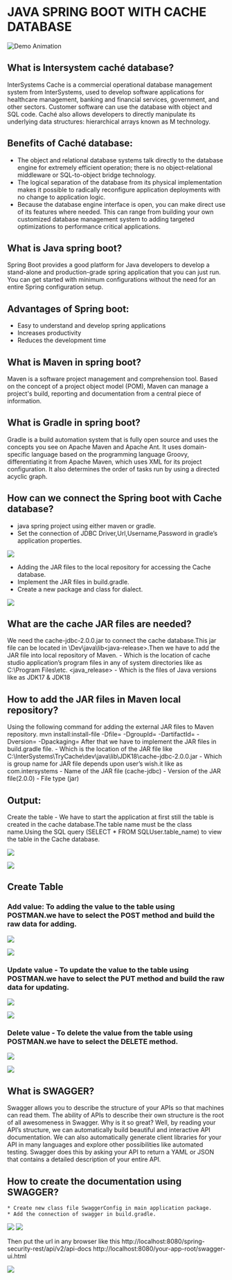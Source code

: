 # JAVA SPRING BOOT WITH CACHE DATABASE

![Demo Animation](../assets/1.jpg?raw=true)

## What is Intersystem caché database?
  InterSystems Cache is a commercial operational database management system from InterSystems, used to develop software applications for healthcare management, banking and financial services, government, and other sectors. Customer software can use the database with object and SQL code. Caché also allows developers to directly manipulate its underlying data structures: hierarchical arrays known as M technology.
  
## Benefits of Caché database:

  * The object and relational database systems talk directly to the database engine for extremely efficient operation; there is no object-relational middleware or SQL-to-object bridge technology.
  * The logical separation of the database from its physical implementation makes it possible to radically reconfigure application deployments with no change to application logic.
  * Because the database engine interface is open, you can make direct use of its features where needed. This can range from building your own customized database management system to adding targeted optimizations to performance critical applications.

## What is Java spring boot?
  Spring Boot provides a good platform for Java developers to develop a stand-alone and production-grade spring application that you can just run. You can get started with minimum configurations without the need for an entire Spring configuration setup.

## Advantages of Spring boot:
  * Easy to understand and develop spring applications
  * Increases productivity
  * Reduces the development time
  
## What is Maven in spring boot? 
  Maven is a software project management and comprehension tool. Based on the concept of a project object model (POM), Maven can manage a project's build, reporting and documentation from a central piece of information.

## What is Gradle in spring boot?
  Gradle is a build automation system that is fully open source and uses the concepts you see on Apache Maven and Apache Ant. It uses domain-specific language based on the programming language Groovy, differentiating it from Apache Maven, which uses XML for its project configuration. It also determines the order of tasks run by using a directed acyclic graph.

## How can we connect the Spring boot with Cache database?
   *  java spring project using either maven or gradle.
   *  Set the connection of JDBC Driver,Url,Username,Password in gradle’s application properties.
  
![](https://raw.githubusercontent.com/10DECODERS/Cache-Springboot-EMR-Document/master/1.jpg)

  * Adding the JAR files to the local repository for accessing the Cache database.
  * Implement the JAR files in build.gradle.
  * Create a new package and class for dialect.
  
  ![](https://raw.githubusercontent.com/10DECODERS/Cache-Springboot-EMR-Document/master/2.jpg)
  
 ## What are the cache JAR files are needed?
  We need the cache-jdbc-2.0.0.jar to connect the cache database.This jar file can be located in <install-dir>\Dev\java\lib\<java-release>.Then we have to add the JAR file into local repository of  Maven.
	<install-dir> -  Which is the location of cache studio application’s program files in any of system directories like as C:\Program Files\etc.
	<java_release> - Which is the files of Java versions like as JDK17 & JDK18

## How to add the JAR files in Maven local repository?
  Using the following command for adding the external JAR files to Maven repository.
 mvn install:install-file -Dfile=<path-to-file> -DgroupId=<group-id> -DartifactId=<artifact-id> -Dversion=<version> -Dpackaging=<packaging>
	After that we have to implement the JAR files in build.gradle file.
	<path-to-file> - Which is the location of the JAR file like C:\InterSystems\TryCache\dev\java\lib\JDK18\cache-jdbc-2.0.0.jar 
	<group-id> - Which is group name for JAR file depends upon user’s wish.it like as com.intersystems
	<artifact-id> - Name of the JAR file (cache-jdbc)
	<version> - Version of the JAR file(2.0.0)
	<packaging>  - File type (jar)
   
## Output:
  Create the table - We have to start the application at first still the table is created in the cache database.The table name must be the class name.Using the SQL query (SELECT * FROM SQLUser.table_name) to view the table in the Cache database.

 ![](https://raw.githubusercontent.com/10DECODERS/Cache-Springboot-EMR-Document/master/3.jpg)
 
 ![](https://raw.githubusercontent.com/10DECODERS/Cache-Springboot-EMR-Document/master/4.jpg)
 
## Create Table
 
### Add value: To adding the value to the table using POSTMAN.we have to select the POST method and build the raw data for adding.
 
  ![](https://raw.githubusercontent.com/10DECODERS/Cache-Springboot-EMR-Document/master/5.jpg)
  
  ![](https://raw.githubusercontent.com/10DECODERS/Cache-Springboot-EMR-Document/master/6.jpg)
  
### Update value - To update the value to the table using POSTMAN.we have to select the PUT method and build the raw data for updating.
 
  ![](https://raw.githubusercontent.com/10DECODERS/Cache-Springboot-EMR-Document/master/7.jpg)
  
  ![](https://raw.githubusercontent.com/10DECODERS/Cache-Springboot-EMR-Document/master/8.jpg)

### Delete value - To delete the value from the table using POSTMAN.we have to select the DELETE method.
  
  ![](https://raw.githubusercontent.com/10DECODERS/Cache-Springboot-EMR-Document/master/9.jpg)
  
  ![](https://raw.githubusercontent.com/10DECODERS/Cache-Springboot-EMR-Document/master/10.jpg)
  
## What is SWAGGER?
   Swagger allows you to describe the structure of your APIs so that machines can read them. The ability of APIs to describe their own structure is the root of all awesomeness in Swagger. Why is it so great? Well, by reading your API’s structure, we can automatically build beautiful and interactive API documentation. We can also automatically generate client libraries for your API in many languages and explore other possibilities like automated testing. Swagger does this by asking your API to return a YAML or JSON that contains a detailed description of your entire API. 

## How to create the documentation using SWAGGER?
	* Create new class file SwaggerConfig in main application package.
	* Add the connection of swagger in build.gradle.
  
  ![](https://raw.githubusercontent.com/10DECODERS/Cache-Springboot-EMR-Document/master/11.jpg)
  ![](https://raw.githubusercontent.com/10DECODERS/Cache-Springboot-EMR-Document/master/12.jpg)
  
  Then put the url in any browser like this 
    http://localhost:8080/spring-security-rest/api/v2/api-docs
    http://localhost:8080/your-app-root/swagger-ui.html

  ![](https://raw.githubusercontent.com/10DECODERS/Cache-Springboot-EMR-Document/master/13.jpg)




